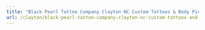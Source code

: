 ```yaml
---
title: "Black Pearl Tattoo Company Clayton NC Custom Tattoos & Body Piercing"
url: /clayton/black-pearl-tattoo-company-clayton-nc-custom-tattoos-and-body-piercing/
---
```

